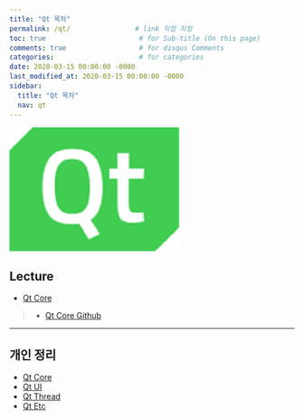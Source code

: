 ```yaml
---
title: "Qt 목차"
permalink: /qt/                # link 직접 지정
toc: true                       # for Sub-title (On this page)
comments: true                  # for disqus Comments
categories:                     # for categories
date: 2020-03-15 00:00:00 -0000
last_modified_at: 2020-03-15 00:00:00 -0000
sidebar:
  title: "Qt 목차"
  nav: qt
---
```


![](/file/image/qt-main.jpg)

## Lecture

* [Qt Core](/qt/lecture/core/)
> * [Qt Core Github](https://github.com/GoodayTH/qt_core_lecture)

---

## 개인 정리

* [Qt Core](/qt/core/)
* [Qt UI](/qt/ui/)
* [Qt Thread](/qt/thread/)
* [Qt Etc](/qt/etc/)
